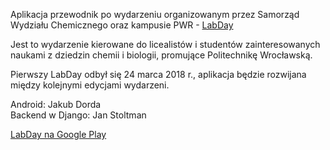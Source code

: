 Aplikacja przewodnik po wydarzeniu organizowanym przez Samorząd Wydziału Chemicznego oraz kampusie PWR -
<a href="https://labday.pwr.edu.pl/" target="_blank">LabDay</a>

Jest to wydarzenie kierowane do licealistów i studentów zainteresowanych naukami z dziedzin chemii i biologii, promujące Politechnikę Wrocławską.

Pierwszy LabDay odbył się 24 marca 2018 r., aplikacja będzie rozwijana między kolejnymi edycjami wydarzeni.

Android: Jakub Dorda
<br>
Backend w Django: Jan Stoltman

<a href="https://play.google.com/store/apps/details?id=com.jakdor.labday" target="_blank">LabDay na Google Play</a>

